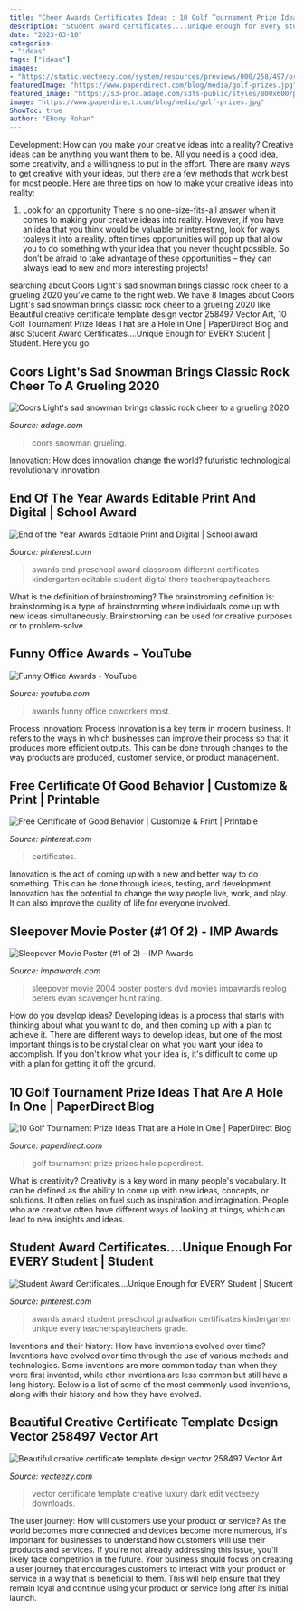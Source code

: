 ```yaml
---
title: "Cheer Awards Certificates Ideas : 10 Golf Tournament Prize Ideas That Are A Hole In One"
description: "Student award certificates....unique enough for every student"
date: "2023-03-10"
categories:
- "ideas"
tags: ["ideas"]
images:
- "https://static.vecteezy.com/system/resources/previews/000/258/497/original/beautiful-creative-certificate-template-design-vector.jpg"
featuredImage: "https://www.paperdirect.com/blog/media/golf-prizes.jpg"
featured_image: "https://s3-prod.adage.com/s3fs-public/styles/800x600/public/20201209_holidayBeermanCoors_3x2_0.jpg"
image: "https://www.paperdirect.com/blog/media/golf-prizes.jpg"
ShowToc: true
author: "Ebony Rohan"
---
```



Development: How can you make your creative ideas into a reality?
Creative ideas can be anything you want them to be. All you need is a good idea, some creativity, and a willingness to put in the effort. There are many ways to get creative with your ideas, but there are a few methods that work best for most people. Here are three tips on how to make your creative ideas into reality:
1. Look for an opportunity
There is no one-size-fits-all answer when it comes to making your creative ideas into reality. However, if you have an idea that you think would be valuable or interesting, look for ways toaleys it into a reality. often times opportunities will pop up that allow you to do something with your idea that you never thought possible. So don’t be afraid to take advantage of these opportunities – they can always lead to new and more interesting projects!

	

		
searching about Coors Light&#039;s sad snowman brings classic rock cheer to a grueling 2020 you've came to the right web. We have 8 Images about Coors Light&#039;s sad snowman brings classic rock cheer to a grueling 2020 like Beautiful creative certificate template design vector 258497 Vector Art, 10 Golf Tournament Prize Ideas That are a Hole in One | PaperDirect Blog and also Student Award Certificates....Unique Enough for EVERY Student | Student. Here you go:
		
    
## Coors Light&#039;s Sad Snowman Brings Classic Rock Cheer To A Grueling 2020

<img loading=lazy src="https://s3-prod.adage.com/s3fs-public/styles/800x600/public/20201209_holidayBeermanCoors_3x2_0.jpg" onerror="this.onerror=null;this.src='https://tse2.mm.bing.net/th?id=OIP.LXoirVd2uLyagBTMP5xdkwHaFj&amp;pid=15.1';" alt="Coors Light&#039;s sad snowman brings classic rock cheer to a grueling 2020">

_Source: adage.com_

>coors snowman grueling. 

	

Innovation: How does innovation change the world?
futuristic 
technological 
revolutionary
innovation

    
## End Of The Year Awards Editable Print And Digital | School Award

<img loading=lazy src="https://i.pinimg.com/736x/64/ce/31/64ce31aef771e74615982b736120ca78.jpg" onerror="this.onerror=null;this.src='https://tse3.mm.bing.net/th?id=OIP.nVPUP1aMNBOcsLcVitUANwHaPr&amp;pid=15.1';" alt="End of the Year Awards Editable Print and Digital | School award">

_Source: pinterest.com_

>awards end preschool award classroom different certificates kindergarten editable student digital there teacherspayteachers. 

	

What is the definition of brainstroming?
The brainstroming definition is:
brainstorming is a type of brainstorming where individuals come up with new ideas simultaneously. Brainstroming can be used for creative purposes or to problem-solve.

    
## Funny Office Awards - YouTube

<img loading=lazy src="http://i.ytimg.com/vi/QUyLOjw5rt4/maxresdefault.jpg" onerror="this.onerror=null;this.src='https://tse1.mm.bing.net/th?id=OIP.TbX1HEVYdgxTRMm35XqlAQHaEK&amp;pid=15.1';" alt="Funny Office Awards - YouTube">

_Source: youtube.com_

>awards funny office coworkers most. 

	

Process Innovation:
Process Innovation is a key term in modern business. It refers to the ways in which businesses can improve their process so that it produces more efficient outputs. This can be done through changes to the way products are produced, customer service, or product management.

    
## Free Certificate Of Good Behavior | Customize &amp; Print | Printable

<img loading=lazy src="https://i.pinimg.com/736x/32/b9/e4/32b9e4dc09bde8809ea0609a7a54a62b.jpg" onerror="this.onerror=null;this.src='https://tse4.mm.bing.net/th?id=OIP.0uWNlafwL1cQ7hQadqzDfgHaFt&amp;pid=15.1';" alt="Free Certificate of Good Behavior | Customize &amp; Print | Printable">

_Source: pinterest.com_

>certificates. 

	

Innovation is the act of coming up with a new and better way to do something. This can be done through ideas, testing, and development. Innovation has the potential to change the way people live, work, and play. It can also improve the quality of life for everyone involved.

    
## Sleepover Movie Poster (#1 Of 2) - IMP Awards

<img loading=lazy src="http://www.impawards.com/2004/posters/sleepover.jpg" onerror="this.onerror=null;this.src='https://tse2.mm.bing.net/th?id=OIP.Gv1tTueLVkbxnVZXtHRH-QHaK-&amp;pid=15.1';" alt="Sleepover Movie Poster (#1 of 2) - IMP Awards">

_Source: impawards.com_

>sleepover movie 2004 poster posters dvd movies impawards reblog peters evan scavenger hunt rating. 

	

How do you develop ideas?
Developing ideas is a process that starts with thinking about what you want to do, and then coming up with a plan to achieve it. There are different ways to develop ideas, but one of the most important things is to be crystal clear on what you want your idea to accomplish. If you don't know what your idea is, it's difficult to come up with a plan for getting it off the ground.

    
## 10 Golf Tournament Prize Ideas That Are A Hole In One | PaperDirect Blog

<img loading=lazy src="https://www.paperdirect.com/blog/media/golf-prizes.jpg" onerror="this.onerror=null;this.src='https://tse2.mm.bing.net/th?id=OIP.7Ymhwfe9YFnyCSUJXSFN2wHaE8&amp;pid=15.1';" alt="10 Golf Tournament Prize Ideas That are a Hole in One | PaperDirect Blog">

_Source: paperdirect.com_

>golf tournament prize prizes hole paperdirect. 

	

What is creativity?
Creativity is a key word in many people's vocabulary. It can be defined as the ability to come up with new ideas, concepts, or solutions. It often relies on fuel such as inspiration and imagination. People who are creative often have different ways of looking at things, which can lead to new insights and ideas.

    
## Student Award Certificates....Unique Enough For EVERY Student | Student

<img loading=lazy src="https://i.pinimg.com/736x/34/38/23/343823cc60a790fc21181df6c01c08dd--preschool-graduation-graduation-ideas.jpg" onerror="this.onerror=null;this.src='https://tse3.mm.bing.net/th?id=OIP.4Dqa6CJSCwl9u2pmNDM40gHaFk&amp;pid=15.1';" alt="Student Award Certificates....Unique Enough for EVERY Student | Student">

_Source: pinterest.com_

>awards award student preschool graduation certificates kindergarten unique every teacherspayteachers grade. 

	

Inventions and their history: How have inventions evolved over time?
Inventions have evolved over time through the use of various methods and technologies. Some inventions are more common today than when they were first invented, while other inventions are less common but still have a long history. Below is a list of some of the most commonly used inventions, along with their history and how they have evolved.

    
## Beautiful Creative Certificate Template Design Vector 258497 Vector Art

<img loading=lazy src="https://static.vecteezy.com/system/resources/previews/000/258/497/original/beautiful-creative-certificate-template-design-vector.jpg" onerror="this.onerror=null;this.src='https://tse3.mm.bing.net/th?id=OIP.7SiLdDeyaiq3dSK4Ku0jnwHaHP&amp;pid=15.1';" alt="Beautiful creative certificate template design vector 258497 Vector Art">

_Source: vecteezy.com_

>vector certificate template creative luxury dark edit vecteezy downloads. 

	

The user journey: How will customers use your product or service?
As the world becomes more connected and devices become more numerous, it's important for businesses to understand how customers will use their products and services. If you're not already addressing this issue, you'll likely face competition in the future.
Your business should focus on creating a user journey that encourages customers to interact with your product or service in a way that is beneficial to them. This will help ensure that they remain loyal and continue using your product or service long after its initial launch.

